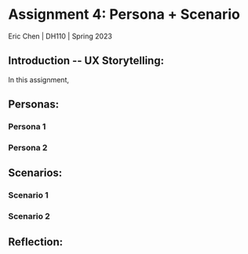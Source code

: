 # **Assignment 4: Persona + Scenario**
Eric Chen | DH110 | Spring 2023

## **Introduction -- UX Storytelling:**
In this assignment,

## **Personas:**
### Persona 1  
### Persona 2 

## **Scenarios:**
### Scenario 1
### Scenario 2

## **Reflection:**
